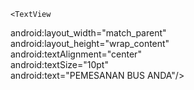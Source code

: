 ﻿<?xml version="1.0" encoding="utf-8"?>  
<LinearLayout xmlns:android="http://schemas.android.com/apk/res/android"  
  xmlns:app="http://schemas.android.com/apk/res-auto"  
  xmlns:tools="http://schemas.android.com/tools"  
  android:layout_width="match_parent"  
  android:layout_height="match_parent"  
  android:orientation="vertical"  
  tools:context=".hasil">  
  
    <TextView  
  android:layout_width="match_parent"  
  android:layout_height="wrap_content"  
  android:textAlignment="center"  
  android:textSize="10pt"  
  android:text="PEMESANAN BUS ANDA"/>  
    <TextView  
  android:layout_width="match_parent"  
  android:layout_height="wrap_content"  
  android:textSize="5pt"  
  android:text="Kota Pemberangkatan : "/>  
    <TextView  
  android:id="@+id/hasilAsal"  
  android:layout_width="match_parent"  
  android:layout_height="wrap_content"  
  android:textAlignment="center"  
  android:textSize="8pt"/>  
    <TextView  
  android:layout_width="match_parent"  
  android:layout_height="wrap_content"  
  android:textSize="5pt"  
  android:text="Kota Tujuan : "/>  
    <TextView  
  android:id="@+id/hasilTujuan"  
  android:textAlignment="center"  
  android:layout_width="match_parent"  
  android:layout_height="wrap_content"  
  android:textSize="8pt"/>  
    <TextView  
  android:layout_width="match_parent"  
  android:layout_height="wrap_content"  
  android:textSize="5pt"  
  android:text="Tanggal Pemberangkatan : "/>  
    <TextView  
  android:id="@+id/tanggal"  
  android:textAlignment="center"  
  android:layout_width="match_parent"  
  android:layout_height="wrap_content"  
  android:textSize="8pt"/>  
    <TextView  
  android:layout_width="match_parent"  
  android:layout_height="wrap_content"  
  android:textSize="5pt"  
  android:text="Jam Pemberangkatan : "/>  
    <TextView  
  android:id="@+id/waktu"  
  android:textAlignment="center"  
  android:layout_width="match_parent"  
  android:layout_height="wrap_content"  
  android:textSize="8pt"/>  
    <TextView  
  android:layout_width="match_parent"  
  android:layout_height="wrap_content"  
  android:text="Armada : "/>  
</LinearLayout>
